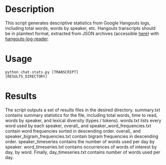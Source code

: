 # Description
This script generates descriptive statistics from Google Hangouts logs, 
including total words, words by speaker, etc. Hangouts transcripts should be
in plaintext format, extracted from JSON archives (accessible [here](https://www.google.com/settings/takeout)) with [hangouts-log-reader](https://bitbucket.org/dotcs/hangouts-log-reader/).

# Usage
<code>python chat-stats.py [TRANSCRIPT] [RESULTS_DIRECTORY]</code>

# Results
The script outputs a set of results files in the desired directory. 
summary.txt contains summary statistics for the file, including total words,
time to read, words by speaker, and lexical diversity (types / tokens). 
words.txt lists every word used by each speaker, overall_ and 
speaker_word_frequencies.txt contain word frequencies sorted in descending 
order. overall_ and speaker_bigram_frequencies.txt contain bigram frequencies
in descending order. speaker_timeseries contains the number of words used per
day by speaker. word_timeseries.txt contains occurrences of words of interest
by day, by word. Finally, day_timeseries.txt contains number of words used 
per day.
